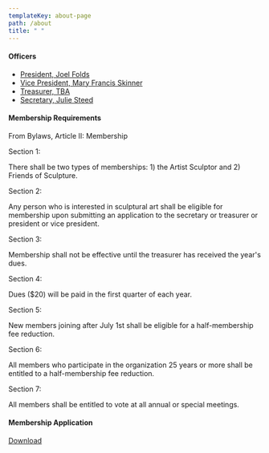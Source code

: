 ```yaml
---
templateKey: about-page
path: /about
title: " "
---
```


<div class="">
  <h4>Officers</h4>
  <ul>
    <li><a href="mailto:jkfolds@swbell.net">President, Joel Folds</a></li>
    <li><a href="mailto:sculptiowa@gmail.com">Vice President, Mary Francis Skinner</a></li>
    <li><a href="mailto:jkfolds@swbell.net">Treasurer, TBA</a></li>
    <li><a href="mailto:jsteed109@yahoo.com">Secretary, Julie Steed</a></li>
  </ul>
  <h4>Membership Requirements</h4>
  <p>
From Bylaws, Article II: Membership

Section 1:

There shall be two types of memberships: 1) the Artist Sculptor and 2) Friends of Sculpture.

Section 2:

Any person who is interested in sculptural art shall be eligible for membership upon submitting an application to the secretary or treasurer or president or vice president.

Section 3:

Membership shall not be effective until the treasurer has received the year's dues.

Section 4:

Dues ($20) will be paid in the first quarter of each year.

Section 5:

New members joining after July 1st shall be eligible for a half-membership fee reduction.

Section 6:

All members who participate in the organization 25 years or more shall be entitled to a half-membership fee reduction.

Section 7:

All members shall be entitled to vote at all annual or special meetings.

  </p>
  <h4>Membership Application</h4>
  <a download href="/img/application.pdf">Download</a>
</div>
